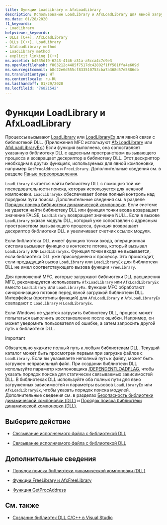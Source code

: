 ```yaml
---
title: Функции LoadLibrary и AfxLoadLibrary
description: Использование LoadLibrary и AfxLoadLibrary для явной загрузки библиотек DLL в MSVC.
ms.date: 01/28/2020
f1_keywords:
- LoadLibrary
helpviewer_keywords:
- DLLs [C++], AfxLoadLibrary
- DLLs [C++], LoadLibrary
- AfxLoadLibrary method
- LoadLibrary method
- explicit linking [C++]
ms.assetid: b4535d19-6243-4146-a31a-a5cca4c7c9e3
ms.openlocfilehash: f803212c4485f7517dc42802f1ff581ffa4e609d
ms.sourcegitcommit: b8c22e6d555cf833510753cba7a368d57e5886db
ms.translationtype: HT
ms.contentlocale: ru-RU
ms.lasthandoff: 01/29/2020
ms.locfileid: "76821542"
---
```

# <a name="loadlibrary-and-afxloadlibrary"></a>Функции LoadLibrary и AfxLoadLibrary

Процессы вызывают [LoadLibrary](/windows/win32/api/libloaderapi/nf-libloaderapi-loadlibraryw) или [LoadLibraryEx](/windows/win32/api/libloaderapi/nf-libloaderapi-loadlibraryexw) для явной связи с библиотекой DLL. (Приложения MFC используют [AfxLoadLibrary](../mfc/reference/application-information-and-management.md#afxloadlibrary) или [AfxLoadLibraryEx](../mfc/reference/application-information-and-management.md#afxloadlibraryex).) Если функция выполнена, она сопоставляет указанную библиотеку DLL с адресным пространством вызывающего процесса и возвращает дескриптор в библиотеку DLL. Этот дескриптор необходим в других функциях, используемых для явной компоновки, например `GetProcAddress` и `FreeLibrary`. Дополнительные сведения см. в разделе [Явные переопределения](linking-an-executable-to-a-dll.md#linking-explicitly).

`LoadLibrary` пытается найти библиотеку DLL с помощью той же последовательности поиска, которая используется для неявной компоновки. `LoadLibraryEx` обеспечивает более полный контроль над порядком пути поиска. Дополнительные сведения см. в разделе [Порядок поиска библиотеки динамической компоновки](/windows/win32/dlls/dynamic-link-library-search-order). Если системе не удается найти библиотеку DLL или функция точки входа возвращает значение FALSE, `LoadLibrary` возвращает значение NULL. Если в вызове `LoadLibrary` указан модуль DLL, который уже сопоставлен с адресным пространством вызывающего процесса, функция возвращает дескриптор библиотеки DLL и увеличивает счетчик ссылок модуля.

Если библиотека DLL имеет функцию точки входа, операционная система вызывает функцию в контексте потока, который вызывал `LoadLibrary` или `LoadLibraryEx`. Функция точки входа не вызывается, если библиотека DLL уже присоединена к процессу. Это происходит, если предыдущий вызов `LoadLibrary` или `LoadLibraryEx` для библиотеки DLL не имел соответствующего вызова функции `FreeLibrary`.

Для приложений MFC, которые загружают библиотеки DLL расширения MFC, рекомендуется использовать `AfxLoadLibrary` или `AfxLoadLibraryEx` вместо `LoadLibrary` или `LoadLibraryEx`. Функции MFC обработают синхронизацию потоков перед явной загрузкой библиотеки DLL. Интерфейсы (прототипы функций) для `AfxLoadLibrary` и `AfxLoadLibraryEx` совпадают с `LoadLibrary` и `LoadLibraryEx`.

Если Windows не удается загрузить библиотеку DLL, процесс может попытаться выполнить восстановление после ошибки. Например, он может уведомить пользователя об ошибке, а затем запросить другой путь к библиотеке DLL.

> [!IMPORTANT]
> Обязательно укажите полный путь к любым библиотекам DLL. Текущий каталог может быть просмотрен первым при загрузке файлов с `LoadLibrary`. Если вы указываете неполный путь к файлу, может быть загружен неправильный файл. При создании библиотеки DLL используйте параметр компоновщика [/DEPENDENTLOADFLAG](reference/dependentloadflag.md), чтобы указать порядок поиска для статически связываемых зависимостей DLL. В библиотеках DLL используйте оба полных пути для явно загруженных зависимостей и параметры вызовов `LoadLibraryEx` или `AfxLoadLibraryEx`, чтобы указать порядок поиска модулей. Дополнительные сведения см. в разделах [Безопасность библиотеки динамической компоновки (DLL)](/windows/win32/dlls/dynamic-link-library-security) и [Порядок поиска библиотеки динамической компоновки (DLL)](/windows/win32/dlls/dynamic-link-library-search-order).

## <a name="what-do-you-want-to-do"></a>Выберите действие

- [Связывание исполняемого файла с библиотекой DLL](linking-an-executable-to-a-dll.md#linking-implicitly)

- [Связывание исполняемого файла с библиотекой DLL](linking-an-executable-to-a-dll.md#determining-which-linking-method-to-use)

## <a name="what-do-you-want-to-know-more-about"></a>Дополнительные сведения

- [Порядок поиска библиотеки динамической компоновки (DLL)](/windows/win32/Dlls/dynamic-link-library-search-order)

- [Функции FreeLibrary и AfxFreeLibrary](freelibrary-and-afxfreelibrary.md)

- [Функция GetProcAddress](getprocaddress.md)

## <a name="see-also"></a>См. также

- [Создание библиотек DLL C/C++ в Visual Studio](dlls-in-visual-cpp.md)
